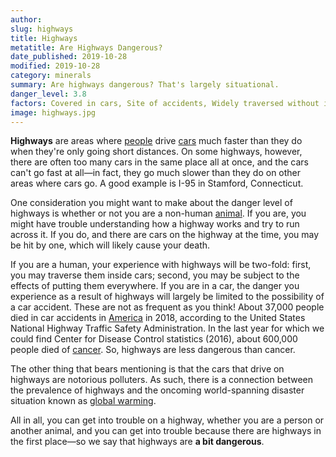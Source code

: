 ```yaml
---
author:
slug: highways
title: Highways 
metatitle: Are Highways Dangerous?
date_published: 2019-10-28
modified: 2019-10-28
category: minerals
summary: Are highways dangerous? That's largely situational.
danger_level: 3.8
factors: Covered in cars, Site of accidents, Widely traversed without incident
image: highways.jpg
---
```


**Highways** are areas where [people](/animals/people) drive [cars](/minerals/cars) much faster than they do when they're only going short distances. On some highways, however, there are often too many cars in the same place all at once, and the cars can't go fast at all—in fact, they go much slower than they do on other areas where cars go. A good example is I-95 in Stamford, Connecticut.

One consideration you might want to make about the danger level of highways is whether or not you are a non-human [animal](/animals). If you are, you might have trouble understanding how a highway works and try to run across it. If you do, and there are cars on the highway at the time, you may be hit by one, which will likely cause your death. 

If you are a human, your experience with highways will be two-fold: first, you may traverse them inside cars; second, you may be subject to the effects of putting them everywhere. If you are in a car, the danger you experience as a result of highways will largely be limited to the possibility of a car accident. These are not as frequent as you think! About 37,000 people died in car accidents in [America](/places/america) in 2018, according to the United States National Highway Traffic Safety Administration. In the last year for which we could find Center for Disease Control statistics (2016), about 600,000 people died of [cancer](/activities/cancer). So, highways are less dangerous than cancer.

The other thing that bears mentioning is that the cars that drive on highways are notorious polluters. As such, there is a connection between the prevalence of highways and the oncoming world-spanning disaster situation known as [global warming](/activities/global-warming).

All in all, you can get into trouble on a highway, whether you are a person or another animal, and you can get into trouble because there are highways in the first place—so we say that highways are **a bit dangerous**.
